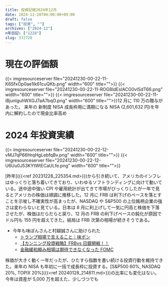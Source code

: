 ```yaml
---
title: 投資記録2024年12月
date: 2024-12-28T00:00:00+09:00
draft: false
tags: ["投資", ""]
archives: ["2024-12"]
n年日記: ["1228"]
slug: 372720
---
```


# 現在の評価額

{{< imgresourceserver file="20241230-00-22-11-K6SfxOp0ae1Ik61cuQKb.png" width="600" title="">}}
{{< imgresourceserver file="20241230-00-22-11-ROG8IdEsIACG0vlSdT66.png" width="600" title="">}}
{{< imgresourceserver file="20241230-00-22-11-iBjunlguhWXGJ7aA7bqO.png" width="600" title="">}}12 月に 110 万の贈与があった。
来年の 新制度 NISA 成長枠用に満期になる NISA (2,601,632 円)を年内に解約したので現金比率高め

# 2024 年投資実績

{{< imgresourceserver file="20241230-00-22-12-vMJ7qP66HrqHgLebfqBv.png" width="600" title="">}}
{{< imgresourceserver file="20241230-00-22-12-U6Uu0J53KYtWtECaULfe.png" width="600" title="">}}

[昨年]({{<ref 20231228_225354.md>}})から引き続いて、アメリカのインフレはゆっくりと落ち着いてきており、いわゆるソフトランディングに向けて動いている。途中途中強い CPI や雇用統計が出てきて市場がびっくりしたが一年で見るとアメリカの株価は順調に推移した。12 月に FRB は利下げのペースを落とすことを示唆し不確実性が高まったが、NASDAQ や S&P500 の上位銘柄企業の強さは変わらないと見ている。日本は 8 月に利上げして一気に円高と株価を下落させたが、株価はだらだらと戻り、12 月の FRB の利下げペースの鈍化が原因でドル円も 155 円を超えてきた。結局は FRB 次第の相場が続きそうである。

- 今年も味ぽんさんと村越誠さんに助けられた
  - [トランプ相場で言えること｜味ポン](https://note.com/happy_talent/n/n70cb5a052c51)
  - [【カンニング投資戦略】FRBvs 日銀開戦！！](https://note.com/happy_talent/n/n9bdb908de7e4)
  - [金融緩和頼み相場は期待できなくなった FOMC](https://muragoe-makoto.blog.jp/archives/89238922.html)

株価が大きく動く一年だったが、ひたすら指数を書い続ける投資行動を維持できた。来年の NISA も年初に一括で成長枠に投資する。[S&P500 60%, NASDAQ 20%, TOPIX 20%]({{<ref 20240128_214811.md>}})の比率にも変化はない。今年は資産が 5,000 万を超えた、少しづつでも
